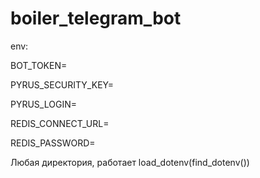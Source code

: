 # boiler_telegram_bot


env:

BOT_TOKEN= 

PYRUS_SECURITY_KEY=

PYRUS_LOGIN=

REDIS_CONNECT_URL=

REDIS_PASSWORD=

Любая директория, работает load_dotenv(find_dotenv())